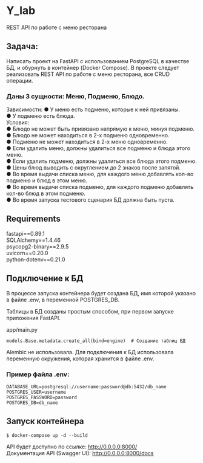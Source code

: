 # Y_lab
REST API по работе с меню ресторана

## Задача:
Написать проект на FastAPI с использованием PostgreSQL в качестве БД, и обурнуть в контейнер (Docker Compose).
В проекте следует реализовать REST API по работе с меню ресторана, все CRUD операции.

### Даны 3 сущности: Меню, Подменю, Блюдо.
Зависимости:
● У меню есть подменю, которые к ней привязаны.     
● У подменю есть блюда.     
Условия:        
● Блюдо не может быть привязано напрямую к меню, минуя подменю.     
● Блюдо не может находиться в 2-х подменю одновременно.     
● Подменю не может находиться в 2-х меню одновременно.      
● Если удалить меню, должны удалиться все подменю и блюда этого меню.       
● Если удалить подменю, должны удалиться все блюда этого подменю.       
● Цены блюд выводить с округлением до 2 знаков после запятой.       
● Во время выдачи списка меню, для каждого меню добавлять кол-во подменю и блюд в этом меню.        
● Во время выдачи списка подменю, для каждого подменю добавлять кол-во блюд в этом подменю.     
● Во время запуска тестового сценария БД должна быть пуста.

## Requirements
 
fastapi==0.89.1   
SQLAlchemy==1.4.46     
psycopg2-binary==2.9.5    
uvicorn==0.20.0   
python-dotenv==0.21.0     

## Подключение к БД

В процессе запуска контейнера будет создана БД, имя которой указано в файле .env,
в переменной POSTGRES_DB.

Таблицы в БД созданы простым способом, при первом запуске приложения FastAPI.

app/main.py

    models.Base.metadata.create_all(bind=engine)  # Создание таблиц БД

Alembic не использовала.
Для подключения к БД использовала переменную окружения, которая
хранится в файле .env.

### Пример файла .env:

    DATABASE_URL=postgresql://username:password@db:5432/db_name
    POSTGRES_USER=username
    POSTGRES_PASSWORD=password
    POSTGRES_DB=db_name


## Запуск контейнера

    $ docker-compose up -d --build

API будет доступно по ссылке: http://0.0.0.0:8000/  
Документация API (Swagger UI): http://0.0.0.0:8000/docs
